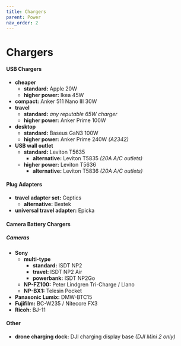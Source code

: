 ```yaml
---
title: Chargers
parent: Power
nav_order: 2
---
```

# Chargers

#### USB Chargers

- **cheaper** 
	- **standard:** Apple 20W
	- **higher power:** Ikea 45W
- **compact:** Anker 511 Nano III 30W
- **travel** 
	- **standard:** *any reputable 65W charger*
	- **higher power:** Anker Prime 100W
- **desktop** 
	- **standard:** Baseus GaN3 100W
	- **higher power:** Anker Prime 240W *(A2342)*
- **USB wall outlet**
	- **standard:** Leviton T5635
		- **alternative:** Leviton T5835 *(20A A/C outlets)*
	- **higher power:** Leviton T5636
		- **alternative:** Leviton T5836 *(20A A/C outlets)*

#### Plug Adapters

- **travel adapter set:** Ceptics
	- **alternative:** Bestek
- **universal travel adapter:** Epicka

#### Camera Battery Chargers

##### Cameras

- **Sony** 
	- **multi-type**
		- **standard:** ISDT NP2 
		- **travel:** ISDT NP2 Air
		- **powerbank:** ISDT NP2Go
	- **NP-FZ100:** Peter Lindgren Tri-Charge / Llano
	- **NP-BX1:** Telesin Pocket
- **Panasonic Lumix:** DMW-BTC15
- **Fujifilm:** BC-W235 / Nitecore FX3 
- **Ricoh:** BJ-11

#### Other

- **drone charging dock:** DJI charging display base *(DJI Mini 2 only)*
